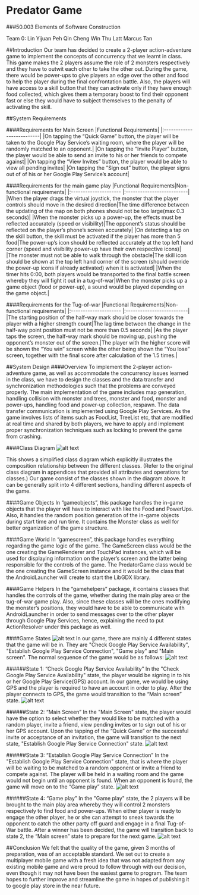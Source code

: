 # Predator Game
###50.003 Elements of Software Construction 

Team 0:
Lin Yijuan
Peh Qin Cheng
Win Thu Latt
Marcus Tan

##Introduction
Our team has decided to create a 2-player action-adventure game to implement the concepts of concurrency that we learnt in class. This game makes the 2 players assume the role of 2 monsters respectively and they have to outwit each other to take the other out. During the game, there would be power-ups to give players an edge over the other and food to help the player during the final confrontation battle. Also, the players will have access to a skill button that they can activate only if they have enough food collected, which gives them a temporary boost to find their opponent fast or else they would have to subject themselves to the penalty of activating the skill.

##System Requirements

####Requirements for Main Screen
|Functional Requirements|
|:--------------------------|
|On tapping the “Quick Game” button, the player will be taken to the Google Play Service’s waiting room, where the player will be randomly matched to an opponent.|
|On tapping the “Invite Player” button, the player would be able to send an invite to his or her friends to compete against|
|On tapping the “View Invites” button, the player would be able to view all pending invites|
|On tapping the “Sign out” button, the player signs out of of his or her Google Play Service’s account|

####Requirements for the main game play
|Functional Requirements|Non-functional requirements|
|:--------------------- |:--------------------------|
|When the player drags the virtual joystick, the monster that the player controls should move in the desired direction|The time difference between the updating of the map on both phones should not be too large(max 0.3 seconds)|
|When the monster picks up a power-up, the effects must be reflected accurately (speed or visibility)|The opponent’s status should be reflected on the player’s phone’s screen accurately|
|On detecting a tap on the skill button, the skill must be activated if the player has more than 5 food|The power-up’s icon should be reflected accurately at the top left hand corner (speed and visibility power-up have their own respective icons)|
|The monster must not be able to walk through the obstacle|The skill icon should be shown at the top left hand corner of the screen (should override the power-up icons if already activated) when it is activated|
|When the timer hits 0:00, both players would be transported to the final battle screen whereby they will fight it out in a tug-of-war|When the monster picks up a game object  (food or power-up), a sound would be played depending on the game object.|

####Requirements for the Tug-of-war
|Functional Requirements|Non-functional requirements|
|:--------------------- |:--------------------------|
|The starting position of the half-way mark should be closer towards the player with a higher strength count|The lag time between the change in the half-way point position must not be more than 0.5 seconds|
|As the player taps the screen, the half-way mark should be moving up, pushing the opponent’s monster out of the screen.|The player with the higher score will be shown the “You win” screen while the other being shown the “You lose” screen, together with the final score after calculation of the 1.5 times.|


##System Design
####Overview
To implement the 2-player action-adventure game, as well as accommodate  the concurrency issues learned in the class, we have to design the classes and the data transfer and synchronization methodologies such that the problems are conveyed properly. The main implementation of the game  includes map generation, handling collision with monster and trees, monster and food, monster and power-ups, handling food and power-up collection, respawn. The data transfer communication is implemented using Google Play Services. As the game involves lists of items such as FoodList, TreeList etc, that are modified at real time and shared by both players, we have to apply and implement proper synchronization techniques such as locking to prevent the game from crashing. 

####Class Diagram
![alt text](https://i.imgsafe.org/1c003c7.png "class diagram")

This shows a simplified class diagram which explicitly illustrates the composition relationship between the different classes. (Refer to the original class diagram in appendices that provided all attributes and operations for classes.) Our game consist of the classes shown in the diagram above. It can be generally split into 4 different sections, handling different aspects of the game. 

####Game Objects
In “gameobjects”, this package handles the in-game objects that the player will have to interact with like the Food and PowerUps. Also, it handles the random position generation of the in-game objects during start time and run time. It contains the Monster class as well for better organization of the game structure.

####Game World
In “gamescreen”, this package handles everything regarding the game logic of the game. The GameScreen class would be the one creating the GameRenderer and TouchPad instances, which will be used for displaying information  on the player’s screen and the latter being responsible for the controls of the game. The PredatorGame class would be the one creating the GameScreen instance and it would be the class that the AndroidLauncher will create to start the LibGDX library.

####Game Helpers
In the “gamehelpers” package, it contains classes that handles the controls of the game, whether during the main play area or the tug-of-war game play. Also, since these classes will be the ones modifying the monster’s positions, they would have to be able to communicate with AndroidLauncher in order to send messages over to the other player through Google Play Services, hence, explaining the need to put ActionResolver under this package as well.

####Game States
![alt text](https://i.imgsafe.org/e9e5e61.png "game states")
In our game, there are mainly 4 different states that the game will be in. They are "Check Google Play Service Availability", "Establish Google Play Service Connection", "Game play" and "Main screen". 
The normal sequence of the game would be as follows:
![alt text](https://i.imgsafe.org/1d2d8e6.png "game states")

######State 1: “Check Google Play Service Availability”
In the "Check Google Play Service Availability" state, the player would be signing in to his or her Google Play Service(GPS) account. In our game, we would be using GPS and the player is required to have an account in order to play. After the player connects to GPS, the game would transition to the “Main screen” state.
![alt text](https://i.imgsafe.org/bc05d5c.png "game states")

######State 2: “Main Screen”
In the "Main Screen" state, the player would have the option to select whether they would like to be matched with a random player, invite a friend, view pending invites or to sign out of his or her GPS account. Upon the tapping of the “Quick Game” or the successful invite or acceptance of an invitation, the game will transition to the next state, "Establish Google Play Service Connection" state.
![alt text](https://i.imgsafe.org/c500c82.png "game states")

######State 3: “Establish Google Play Service Connection”
In the "Establish Google Play Service Connection" state, that is where the player will be waiting to be matched to a random opponent or invite a friend to compete against. The player will be held in a waiting room and the game would not begin until an opponent is found. When an opponent is found, the game will move on to the “Game play” state.
![alt text](https://i.imgsafe.org/c8c9ed8.png "game states")

######State 4: “Game play”
In the "Game play" state, the 2 players will be brought to the main play area whereby they will control 2 monsters respectively to find food and power-ups. When either player is ready to engage the other player, he or she can attempt to sneak towards the opponent to catch the other party off guard and engage in a final Tug-of-War battle. After a winner has been decided, the game will transition back to state 2, the “Main screen” state to prepare for the next game.
![alt text](https://i.imgsafe.org/cde6d60.png "game states")

##Conclusion
We felt that the quality of the game, given 3 months of preparation, was of an acceptable standard. We set out to create a multiplayer mobile game with a fresh idea that was not adapted from any existing mobile game and were proud to follow through with our decision, even though it may not have been the easiest game to program. The team hopes to further improve and streamline the game in hopes of publishing it to google play store in the near future.  















